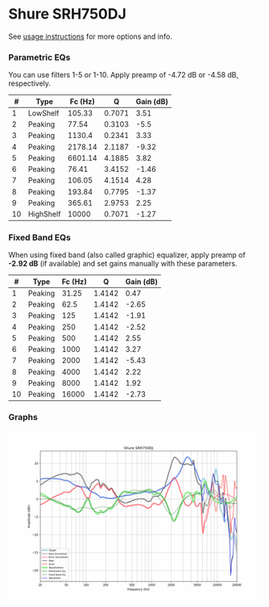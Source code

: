 # Shure SRH750DJ
See [usage instructions](https://github.com/jaakkopasanen/AutoEq#usage) for more options and info.

### Parametric EQs
You can use filters 1-5 or 1-10. Apply preamp of -4.72 dB or -4.58 dB, respectively.

|   # | Type      |   Fc (Hz) |      Q |   Gain (dB) |
|-----|-----------|-----------|--------|-------------|
|   1 | LowShelf  |    105.33 | 0.7071 |        3.51 |
|   2 | Peaking   |     77.54 | 0.3103 |       -5.5  |
|   3 | Peaking   |   1130.4  | 0.2341 |        3.33 |
|   4 | Peaking   |   2178.14 | 2.1187 |       -9.32 |
|   5 | Peaking   |   6601.14 | 4.1885 |        3.82 |
|   6 | Peaking   |     76.41 | 3.4152 |       -1.46 |
|   7 | Peaking   |    106.05 | 4.1514 |        4.28 |
|   8 | Peaking   |    193.84 | 0.7795 |       -1.37 |
|   9 | Peaking   |    365.61 | 2.9753 |        2.25 |
|  10 | HighShelf |  10000    | 0.7071 |       -1.27 |

### Fixed Band EQs
When using fixed band (also called graphic) equalizer, apply preamp of **-2.92 dB** (if available) and set gains manually with these parameters.

|   # | Type    |   Fc (Hz) |      Q |   Gain (dB) |
|-----|---------|-----------|--------|-------------|
|   1 | Peaking |     31.25 | 1.4142 |        0.47 |
|   2 | Peaking |     62.5  | 1.4142 |       -2.65 |
|   3 | Peaking |    125    | 1.4142 |       -1.91 |
|   4 | Peaking |    250    | 1.4142 |       -2.52 |
|   5 | Peaking |    500    | 1.4142 |        2.55 |
|   6 | Peaking |   1000    | 1.4142 |        3.27 |
|   7 | Peaking |   2000    | 1.4142 |       -5.43 |
|   8 | Peaking |   4000    | 1.4142 |        2.22 |
|   9 | Peaking |   8000    | 1.4142 |        1.92 |
|  10 | Peaking |  16000    | 1.4142 |       -2.73 |

### Graphs
![](./Shure%20SRH750DJ.png)
